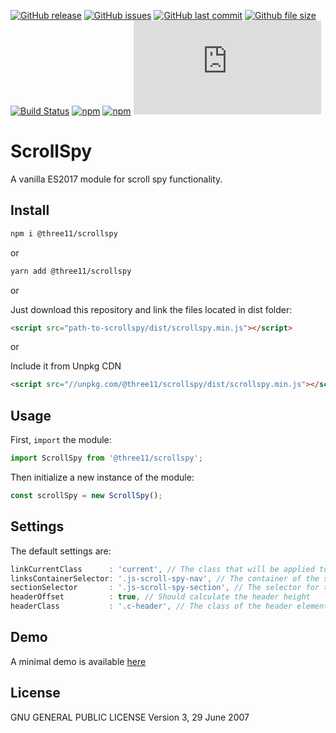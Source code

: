 [![GitHub release](https://img.shields.io/github/release/three11/scrollspy.svg)](https://github.com/three11/scrollspy/releases/latest)
[![GitHub issues](https://img.shields.io/github/issues/three11/scrollspy.svg)](https://github.com/three11/scrollspy/issues)
[![GitHub last commit](https://img.shields.io/github/last-commit/three11/scrollspy.svg)](https://github.com/three11/scrollspy/commits/master)
[![Github file size](https://img.shields.io/github/size/three11/scrollspy/dist/scrollspy.min.js.svg)](https://github.com/three11/scrollspy/)
[![Build Status](https://travis-ci.org/three11/scrollspy.svg?branch=master)](https://travis-ci.org/three11/scrollspy)
[![npm](https://img.shields.io/npm/dt/@three11/scrollspy.svg)](https://www.npmjs.com/package/@three11/scrollspy)
[![npm](https://img.shields.io/npm/v/@three11/scrollspy.svg)](https://www.npmjs.com/package/@three11/scrollspy)
[![Analytics](https://ga-beacon.appspot.com/UA-83446952-1/github.com/three11/scrollspy/README.md)](https://github.com/three11/scrollspy/)

# ScrollSpy

A vanilla ES2017 module for scroll spy functionality.

## Install

```bash
npm i @three11/scrollspy
```

or

```bash
yarn add @three11/scrollspy
```

or

Just download this repository and link the files located in dist folder:

```html
<script src="path-to-scrollspy/dist/scrollspy.min.js"></script>
```

or

Include it from Unpkg CDN

```html
<script src="//unpkg.com/@three11/scrollspy/dist/scrollspy.min.js"></script>
```

## Usage

First, `import` the module:

```javascript
import ScrollSpy from '@three11/scrollspy';
```

Then initialize a new instance of the module:

```javascript
const scrollSpy = new ScrollSpy();
```

## Settings

The default settings are:

```javascript
linkCurrentClass      : 'current', // The class that will be applied to the current element
linksContainerSelector: '.js-scroll-spy-nav', // The container of the scroll spy navigation
sectionSelector       : '.js-scroll-spy-section', // The selector for the sections that will be monitored
headerOffset          : true, // Should calculate the header height
headerClass           : '.c-header', // The class of the header element
```

## Demo

A minimal demo is available [here](https://github.com/three11/scrollspy/blob/master/demo/index.html)

## License

GNU GENERAL PUBLIC LICENSE
Version 3, 29 June 2007
